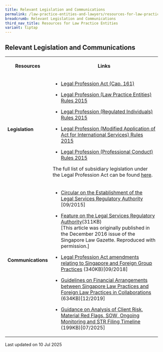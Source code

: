 ```yaml
---
title: Relevant Legislation and Communications
permalink: /law-practice-entities-and-lawyers/resources-for-law-practice-entities/relevant-legislation-and-communications/
breadcrumb: Relevant Legislation and Communications
third_nav_title: Resources for Law Practice Entities
variant: tiptap
---
```

<h2>Relevant Legislation and Communications</h2>
<table style="minWidth: 50px">
<colgroup>
<col>
<col>
</colgroup>
<tbody>
<tr>
<th rowspan="1" colspan="1">
<p>Resources</p>
</th>
<th rowspan="1" colspan="1">
<p>Links</p>
</th>
</tr>
<tr>
<td rowspan="1" colspan="1">
<p><strong>Legislation</strong>
</p>
</td>
<td rowspan="1" colspan="1">
<ul data-tight="true" class="tight">
<li>
<p><a href="https://sso.agc.gov.sg/Act/LPA1966" rel="noopener noreferrer nofollow" target="_blank">Legal Profession Act (Cap. 161)</a>
</p>
</li>
<li>
<p><a href="https://sso.agc.gov.sg/SL/LPA1966-S699-2015#pr59-" rel="noopener noreferrer nofollow" target="_blank">Legal Profession (Law Practice Entities) Rules 2015</a>
</p>
</li>
<li>
<p><a href="https://sso.agc.gov.sg/SL/LPA1966-S701-2015?DocDate=20170914" rel="noopener noreferrer nofollow" target="_blank">Legal Profession (Regulated Individuals) Rules 2015</a>
</p>
</li>
<li>
<p><a href="https://sso.agc.gov.sg/SL/LPA1966-S700-2015?DocDate=20151201" rel="noopener noreferrer nofollow" target="_blank">Legal Profession (Modified Application of Act for International Services) Rules 2015</a>
</p>
</li>
<li>
<p><a href="https://sso.agc.gov.sg/SL/LPA1966-S706-2015?DocDate=20180209" rel="noopener noreferrer nofollow" target="_blank">Legal Profession (Professional Conduct) Rules 2015</a>
</p>
</li>
</ul>
<p>The full list of subsidiary legislation under the Legal Profession Act
can be found <a href="https://sso.agc.gov.sg/Act/LPA1966?ViewType=Sl" rel="noopener noreferrer nofollow" target="_blank">here</a>.</p>
</td>
</tr>
<tr>
<td rowspan="1" colspan="1">
<p><strong>Communications</strong>
</p>
</td>
<td rowspan="1" colspan="1">
<ul>
<li>
<p><a href="/news/announcements/circular-on-the-establishment-of-the-legal-service-regu" rel="noopener noreferrer nofollow" target="_blank">Circular on the Establishment of the Legal Services Regulatory Authority</a> [09/2015]</p>
</li>
<li>
<p><a href="/files/ArticleonLSRADec2016.pdf" rel="noopener noreferrer nofollow" target="_blank">Feature on the Legal Services Regulatory Authority</a>(311KB)
<br>[This article was originally published in the December 2016 issue of the
Singapore Law Gazette. Reproduced with permission.]</p>
</li>
<li>
<p><a href="/files/Singapore_and_Foreign_Group_Practices_7_September_2018.pdf" rel="noopener noreferrer nofollow" target="_blank">Legal Profession Act amendments relating to Singapore and Foreign Group Practices</a> (340KB)[09/2018]</p>
</li>
<li>
<p><a href="/files/LSRA_Guidelines_on_Financial_Arrangements_between_SLPs_and_FLPs_in_Collaborations_December_2019.pdf" rel="noopener noreferrer nofollow" target="_blank">Guidelines on Financial Arrangements between Singapore Law Practices and Foreign Law Practices in Collaborations</a> (634KB)[12/2019]</p>
</li>
<li>
<p><a href="/files/Guidance_on_Analysis_of_Client_Risk__Material_Red_Flags__SOW__Ongoing_Monitoring_and_STR_Filing_Timeline.pdf" rel="noopener noreferrer nofollow" target="_blank">Guidance on Analysis of Client Risk, Material Red Flags, SOW, Ongoing Monitoring and STR Filing Timeline</a> (199KB)[07/2025]</p>
</li>
</ul>
</td>
</tr>
</tbody>
</table>
<p>Last updated on 10 Jul 2025</p>